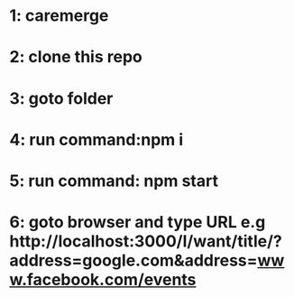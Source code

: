 # 1: caremerge
# 2: clone this repo
# 3: goto folder 
# 4: run command:npm i
# 5: run command: npm start
# 6: goto browser and type URL e.g http://localhost:3000/I/want/title/?address=google.com&address=www.facebook.com/events
